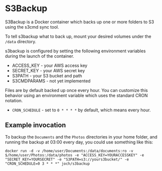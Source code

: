 # S3Backup

S3Backup is a Docker container which backs up one or more folders to S3 using
the s3cmd sync tool.

To tell s3backup what to back up, mount your desired volumes under the
`/data` directory.

s3backup is configured by setting the following environment variables during
the launch of the container.

- ACCESS_KEY - your AWS access key
- SECRET_KEY - your AWS secret key
- S3PATH - your S3 bucket and path
- S3CMDPARAMS - not yet implemented

Files are by default backed up once every hour. You can customize this behavior
using an environment variable which uses the standard CRON notation.

- `CRON_SCHEDULE` - set to `0 * * * *` by default, which means every hour.

## Example invocation

To backup the `Documents` and the `Photos` directories in your home folder, and
running the backup at 03:00 every day, you could use something like this:

```
docker run -d -v /home/user/Documents:/data/documents:ro -v $/home/user/Photos:/data/photos -e "ACCESS_KEY=YOURACCESSKEY" -e "SECRET_KEY=YOURSECRET" -e "S3PATH=s3://yours3bucket/" -e "CRON_SCHEDULE=0 3 * * *" joch/s3backup
```
